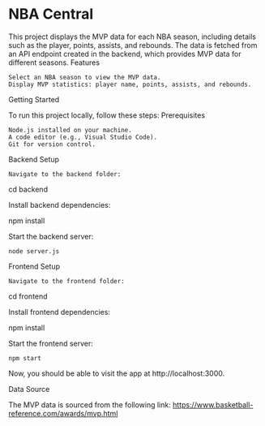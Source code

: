 <h1>NBA Central</h1>

This project displays the MVP data for each NBA season, including details such as the player, points, assists, and rebounds. The data is fetched from an API endpoint created in the backend, which provides MVP data for different seasons.
Features

    Select an NBA season to view the MVP data.
    Display MVP statistics: player name, points, assists, and rebounds.

Getting Started

To run this project locally, follow these steps:
Prerequisites

    Node.js installed on your machine.
    A code editor (e.g., Visual Studio Code).
    Git for version control.

Backend Setup

    Navigate to the backend folder:

cd backend

Install backend dependencies:

npm install

Start the backend server:

    node server.js

Frontend Setup

    Navigate to the frontend folder:

cd frontend

Install frontend dependencies:

npm install

Start the frontend server:

    npm start

Now, you should be able to visit the app at http://localhost:3000.

Data Source

The MVP data is sourced from the following link:
https://www.basketball-reference.com/awards/mvp.html
